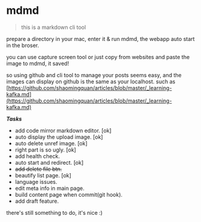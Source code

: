 # mdmd

> this is a markdown cli tool

prepare a directory in your mac, enter it & run mdmd, the webapp auto start in the broser.

you can use capture screen tool or just copy from websites and paste the image to mdmd, it saved!

so using github and cli tool to manage your posts seems easy, and the images can display on github is the same as your localhost. such as  [https://github.com/shaomingquan/articles/blob/master/_learning-kafka.md](https://github.com/shaomingquan/articles/blob/master/_learning-kafka.md)

***Tasks***
- add code mirror markdown editor. [ok]
- auto display the upload image. [ok]
- auto delete unref image. [ok]
- right part is so ugly. [ok]
- add health check.
- auto start and redirect. [ok]
- ~~add delete file btn.~~
- beautify list page. [ok]
- language issues.
- edit meta info in main page.
- build content page when commit(git hook).
- add draft feature.

there's still something to do, it's nice :)
